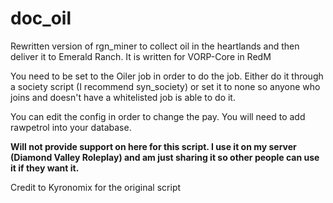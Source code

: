 # doc_oil
Rewritten version of rgn_miner to collect oil in the heartlands and then deliver it to Emerald Ranch. It is written for VORP-Core in RedM

You need to be set to the Oiler job in order to do the job. Either do it through a society script (I recommend syn_society) or set it to none so anyone who joins and doesn't have a whitelisted job is able to do it. 

You can edit the config in order to change the pay. You will need to add rawpetrol into your database. 

**Will not provide support on here for this script. I use it on my server (Diamond Valley Roleplay) and am just sharing it so other people can use it if they want it.**

Credit to Kyronomix for the original script
